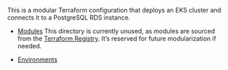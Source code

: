 This is a modular Terraform configuration that deploys an EKS cluster and connects it to a PostgreSQL RDS instance.

- [Modules](./modules)
  This directory is currently unused, as modules are sourced from the [Terraform Registry](https://registry.terraform.io/).
  It’s reserved for future modularization if needed.
  
- [Environments](./environments)

